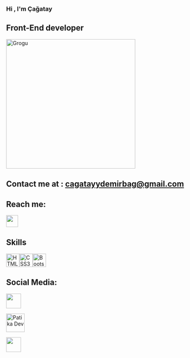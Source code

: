 ### Hi , I'm Çağatay

## Front-End developer
<img src="https://camo.githubusercontent.com/c5f5b94a887d382057c62f145368ce9c7bf31548ae7ced8e8f02557eb3ff6e99/68747470733a2f2f632e74656e6f722e636f6d2f796d7063434e5f666c6e3841414141642f626162792d796f64612d7468652d6d616e64616c6f7269616e2e676966" alt="Grogu" data-canonical-src="https://c.tenor.com/ympcCN_fln8AAAAd/baby-yoda-the-mandalorian.gif" style="width:350px;height:350px">

## Contact me at : cagatayydemirbag@gmail.com



## Reach me:
[linkedin]: https://www.linkedin.com/in/çağatay-demirbağ-805356212/

[<img height="32" width="32" src="https://unpkg.com/simple-icons@v6/icons/linkedin.svg" />][linkedin]

## Skills
<a href="https://www.w3schools.com/html/" rel="nofollow">
<img src="https://raw.githubusercontent.com/danielcranney/readme-generator/main/public/icons/skills/html5-colored.svg" width="36" height="36" alt="HTML5" style="max-width: 100%;"></a><a href="https://www.w3.org/TR/CSS/#css" rel="nofollow"><img src="https://raw.githubusercontent.com/danielcranney/readme-generator/main/public/icons/skills/css3-colored.svg" width="36" height="36" alt="CSS3" style="max-width: 100%;"></a><a href="https://getbootstrap.com/" rel="nofollow"><img src="https://raw.githubusercontent.com/danielcranney/readme-generator/main/public/icons/skills/bootstrap-colored.svg" width="36" height="36" alt="Bootstrap" style="max-width: 100%;"></a>

## Social Media:
[instagram]: https://www.instagram.com/cagatayyd/
[<img height="40" width="40" src="https://unpkg.com/simple-icons@v6/icons/instagram.svg" />][instagram] 

[<img height="50" width="50" src="https://patika-prod.s3.eu-central-1.amazonaws.com/staticFiles/patikaLogo.png" alt="Patika Dev">][patika.dev] 

[patika.dev]: https://app.patika.dev/cagatayyd

[twitter]: https://twitter.com/cagataayydd
[<img height="40" width="40" src="https://unpkg.com/simple-icons@v6/icons/twitter.svg" />][twitter]

